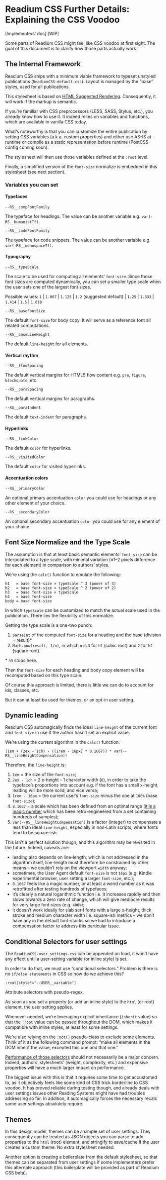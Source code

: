 # Readium CSS Further Details: Explaining the CSS Voodoo

[Implementers’ doc] [WIP]

Some parts of Readium CSS might feel like CSS voodoo at first sight. The goal of this document is to clarify how those parts actually work.

## The Internal Framework

Readium CSS ships with a minimum viable framework to typeset unstyled publications (`ReadiumCSS-default.css`). Layout is managed by the “base” styles, used for all publications.

This stylesheet is based on [HTML Suggested Rendering](https://www.w3.org/TR/html/rendering.html#rendering). Consequently, it will work if the markup is semantic.

If you’re familiar with CSS preprocessors (LESS, SASS, Stylus, etc.), you already know how to use it. It indeed relies on variables and functions, which are available in vanilla CSS today.

What’s noteworthy is that you can customize the entire publication by setting CSS variables (a.k.a. custom properties) and either use AS-IS at runtime or compile as a static representation before runtime (PostCSS config coming soon).

The stylesheet will then use those variables defined at the `:root` level. 

Finally, a simplified version of the `font-size` normalize is embedded in this stylesheet (see next section).

### Variables you can set

#### Typefaces 

```
--RS__compFontFamily
```

The typeface for headings. The value can be another variable e.g. `var(-RS__humanistTf)`.

```
--RS__codeFontFamily
```

The typeface for code snippets. The value can be another variable e.g. `var(-RS__monospaceTf)`.

#### Typography

```
--RS__typeScale
```

The scale to be used for computing all elements’ `font-size`. Since those font sizes are computed dynamically, you can set a smaller type scale when the user sets one of the largest font sizes.

Possible values: `1` | `1.067` | `1.125` | `1.2` (suggested default) | `1.25` | `1.333` | `1.414` | `1.5` | `1.618`

```
--RS__baseFontSize
```

The default `font-size` for body copy. It will serve as a reference font all related computations.

```
--RS__baseLineHeight
```

The default `line-height` for all elements.

#### Vertical rhythm

```
--RS__flowSpacing
```

The default vertical margins for HTML5 flow content e.g. `pre`, `figure`, `blockquote`, etc.

```
--RS__paraSpacing
```

The default vertical margins for paragraphs.

```
--RS__paraIndent
```

The default `text-indent` for paragraphs.

#### Hyperlinks

``` 
--RS__linkColor
```

The default `color` for hyperlinks.

```
--RS__visitedColor
```

The default `color` for visited hyperlinks.

#### Accentuation colors

```
--RS__primaryColor
```

An optional primary accentuation `color` you could use for headings or any other element of your choice.

```
--RS__secondaryColor
```

An optional secondary accentuation `color` you could use for any element of your choice.

## Font Size Normalize and the Type Scale

The assumption is that at least basic semantic elements’ `font-size` can be interpolated to a type scale, with minimal variation (±1–2 pixels difference for each element) in comparison to authors’ styles.

We’re using the `calc()` function to emulate the following: 

```
h1   = base font-size × typeScale ^ 3 (power of 3)
h2   = base font-size × typeScale ^ 2 (power of 2)
h3   = base font-size × typeScale
h4   = base font-size
body = base font-size
```

In which `typeScale` can be customized to match the actual scale used in the publication. There lies the flexibility of this normalize.

Getting the type scale is a one-two punch:

1. `parseInt` of the computed `font-size` for a heading and the base (division = result)*
2. `Math.pow(result, 1/n)`, in which `n` is `3` for `h1` (cubic root) and `2` for `h2` (square root).

\* `h3` stops here.

Then the `font-size` for each heading and body copy element will be recomputed based on this type scale.

Of course this approach is limited, there is little we can do to account for ids, classes, etc.

But it can at least be used for themes, or an opt-in user setting.

## Dynamic leading

Readium CSS automagically finds the ideal `line-height` of the current font and `font-size` in use if the author hasn’t set an explicit value.

We’re using the current algorithm in the `calc()` function:

```
(1em + (2ex - 1ch) - ((1rem - 16px) * 0.1667)) * var(--RS__lineHeightCompensation))
```

Therefore, the `line-height` is:

1. `1em` = the size of the `font-size`;
2. `2ex - 1ch` = 2 x-height - 1 character width (`0`), in order to take the typeface’s proportions into account e.g. if the font has a small x-height, leading will be more solid, and vice versa;
3. `1rem - 16px` = the current user’s `font-size` minus the one at `100%` (base `font-size`);
4. `0.1667` = a scale which has been defined from an optimal range ([it is a magic number](https://css-tricks.com/magic-numbers-in-css/) which has been retro-engineered from a set containing hundreds of samples);
5. `var(--RS__lineHeightCompensation)` is a factor (integer) to compensate a less than ideal `line-height`, especially in non-Latin scripts, where fonts tend to be square-ish.

This isn’t a perfect solution though, and this algorithm may be revisited in the future. Indeed, caveats are:

- leading also depends on line-length, which is not addressed in the algorithm itself, line-length must therefore be constrained by other means – we couldn’t rely on the viewport `width` anyway;
- sometimes, the User Agent default `font-size` is not `16px` (e.g. Kindle experimental browser, user setting a larger `font-size`, etc.);
- `0.1667` feels like a magic number, or at least a weird number as it was retrofitted after testing hundreds of typefaces;
- it’s clearly a natural logarithmic function i.e. it increases rapidly and then slows towards a zero rate of change, which will give mediocre results for very large font sizes (e.g. `400%`);
- it doesn’t work ideally for slab serif fonts with a large x-height, thick stroke and medium character width i.e. square-ish metrics – we don’t have any in the default font-stacks so we had to introduce a compensation factor to address this particular issue.

## Conditional Selectors for user settings

The `ReadiumCSS-user_settings.css` can be appended on load, it won’t have any effect until a user-setting variable (or inline style) is set.

In order to do that, we must use “conditional selectors.” Problem is there is no `if/else statements` in CSS so how do we achieve this?

```
:root[style*="--USER__variable"]
```

Attribute selectors with pseudo-regex.

As soon as you set a property (or add an inline style) to the `html` (or root) element, the user setting applies.

Whenever needed, we’re leveraging explicit inheritance (`inherit` value) so that the `:root` value can be passed throughout the DOM, which makes it compatible with inline styles, at least for some settings.

We’re also relying on the `:not()` pseudo-class to exclude some elements. Think of it as the following command prompt: “make all elements in the DOM inherit the value, excepted this one and that one.”

[Performance of those selectors](https://benfrain.com/css-performance-revisited-selectors-bloat-expensive-styles/) should not necessarily be a major concern. Indeed, authors’ stylesheets’ (weight, complexity, etc.) and expensive properties will have a much larger impact on performance.

The biggest issue with this is that it requires some time to get accustomed to, as it objectively feels like some kind of CSS trick borderline to CSS voodoo. It has proved reliable during testing though, and already deals with user settings issues other Reading Systems might have had troubles addressing so far. In addition, it automagically forces the necessary recalc some user settings absolutely require.

## Themes

In this design model, themes can be a simple set of user settings. They consequently can be treated as JSON objects you can parse to add properties to the `html` (root) element, and stringify to save/cache if the user creates a custom theme. No extra stylesheet needed.

Another option is creating a boilerplate from the default stylesheet, so that themes can be separated from user settings if some implementers prefer this alternate approach (this boilerplate will be provided as part of Readium CSS beta).